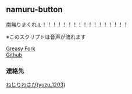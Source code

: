 ## namuru-button     
南無りまくれぇ！！！！！！！！！！！！！！！！！  

※このスクリプトは音声が流れます


[Greasy Fork](https://greasyfork.org/ja/scripts/32612-knzk-singing)   
[Github](https://github.com/yuzulabo/namuru-button)

### 連絡先
[ねじりわさび(yuzu_1203)](https://knzkoniisan.m.to/@y)
